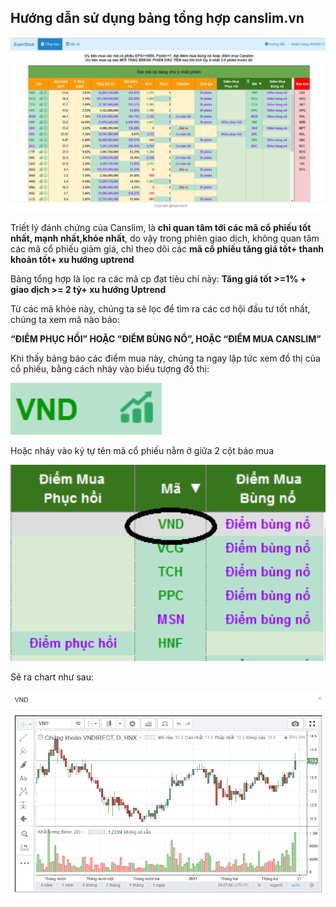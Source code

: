 ## Hướng dẫn sử dụng bảng tổng hợp canslim.vn
![alt text](images/overview.png "Bảng tổng hợp")

Triết lý đánh chứng của Canslim, là **chỉ quan tâm tới các mã cổ phiếu tốt nhất, mạnh nhất,khỏe nhất**, do vậy trong phiên giao dịch, không quan tâm các mã cổ phiếu giảm giá, chỉ theo dõi các **mã cổ phiếu tăng giá tốt+ thanh khoản tốt+ xu hướng uptrend**

Bảng tổng hợp là lọc ra các mã cp đạt tiêu chí này:
**Tăng giá tốt >=1% + giao dịch >= 2 tỷ+  xu hướng Uptrend**

Từ các mã khỏe này, chúng ta sẽ lọc để tìm ra các cơ hội đầu tư tốt nhất, chúng ta xem mã nào báo: 

   **“ĐIỂM PHỤC HỒI” HOẶC “ĐIỂM BÙNG NỔ”, HOẶC “ĐIỂM MUA CANSLIM”**

Khi thấy bảng báo các điểm mua này, chúng ta ngay lập tức xem đồ thị của cổ phiếu, bằng cách nháy vào biểu tượng đồ thị: 

![alt text](images/sample_symbol.png "Mã ví dụ")

Hoặc nháy vào ký tự tên mã cổ phiếu nằm ở giữa 2 cột báo mua

![alt text](images/diemmua.png "Điểm mua")

Sẽ ra chart như sau:

![alt text](images/chart.png "Điểm mua")

